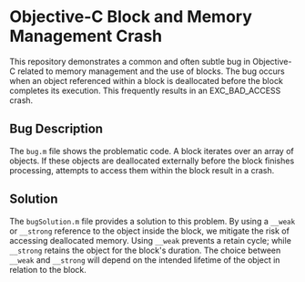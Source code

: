 # Objective-C Block and Memory Management Crash

This repository demonstrates a common and often subtle bug in Objective-C related to memory management and the use of blocks.  The bug occurs when an object referenced within a block is deallocated before the block completes its execution.  This frequently results in an EXC_BAD_ACCESS crash.

## Bug Description
The `bug.m` file shows the problematic code.  A block iterates over an array of objects. If these objects are deallocated externally before the block finishes processing, attempts to access them within the block result in a crash. 

## Solution
The `bugSolution.m` file provides a solution to this problem. By using a `__weak` or `__strong` reference to the object inside the block, we mitigate the risk of accessing deallocated memory.   Using `__weak` prevents a retain cycle; while `__strong` retains the object for the block's duration. The choice between `__weak` and `__strong` will depend on the intended lifetime of the object in relation to the block.